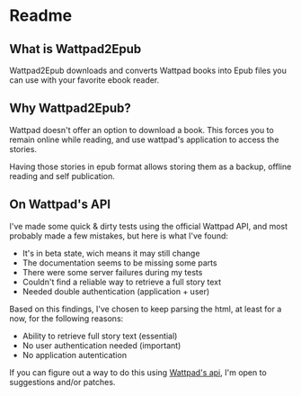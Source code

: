 # Readme

## What is Wattpad2Epub

Wattpad2Epub downloads and converts Wattpad books into Epub files you can use
with your favorite ebook reader.

## Why Wattpad2Epub?

Wattpad doesn't offer an option to download a book. This forces you to remain
online while reading, and use wattpad's application to access the stories.

Having those stories in epub format allows storing them as a backup, offline
reading and self publication.

## On Wattpad's API

I've made some quick & dirty tests using the official Wattpad API, and most
probably made a few mistakes, but here is what I've found:

  - It's in beta state, wich means it may still change
  - The documentation seems to be missing some parts
  - There were some server failures during my tests
  - Couldn't find a reliable way to retrieve a full story text
  - Needed double authentication (application + user)

Based on this findings, I've chosen to keep parsing the html, at least for a
now, for the following reasons:

  - Ability to retrieve full story text (essential)
  - No user authentication needed (important)
  - No application autentication

If you can figure out a way to do this using [Wattpad's
api](https://developer.wattpad.com/docs/api), I'm open to suggestions and/or
patches.
